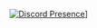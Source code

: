 
[![Discord Presence](https://lanyard.cnrad.dev/api/928404960054480927)](https://discord.com/users/928404960054480927)]
